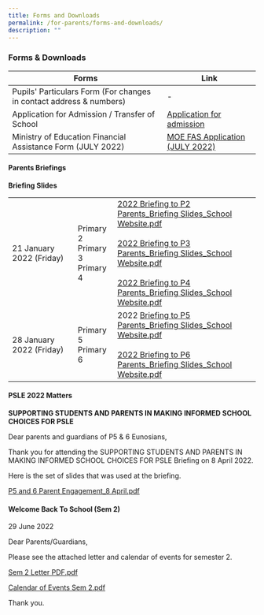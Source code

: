 ```yaml
---
title: Forms and Downloads
permalink: /for-parents/forms-and-downloads/
description: ""
---
```

### Forms & Downloads

| Forms | Link |
|---|---|
| Pupils' Particulars Form (For changes in contact address & numbers) | - |
| Application for Admission / Transfer of School | [Application for admission](/files/Waiting%20List%20Application%20Form.pdf) |
| Ministry of Education Financial Assistance Form (JULY 2022) | [MOE FAS Application (JULY 2022)](/files/MOE-FAS-application-form-July2022.pdf) |

#### Parents Briefings


**Briefing Slides**

|  |  |  |
|---|---|---|
| 21 January 2022 (Friday) | Primary 2<br>Primary 3<br>Primary 4 | [2022 Briefing to P2 Parents_Briefing Slides_School Website.pdf](/files/pb1.pdf)<br><br>[2022 Briefing to P3 Parents_Briefing Slides_School Website.pdf](/files/pb2.pdf)<br><br>[2022 Briefing to P4 Parents_Briefing Slides_School Website.pdf](/files/pb3.pdf) |
| 28 January 2022 (Friday) | Primary 5<br>Primary 6 | 2022 [Briefing to P5 Parents_Briefing Slides_School Website.pdf](/files/pb4.pdf)<br><br>[2022 Briefing to P6 Parents_Briefing Slides_School Website.pdf](/files/pb5.pdf) |

#### PSLE 2022 Matters

**SUPPORTING STUDENTS AND PARENTS IN MAKING INFORMED SCHOOL CHOICES FOR PSLE**

  

Dear parents and guardians of P5 & 6 Eunosians,

  

Thank you for attending the SUPPORTING STUDENTS AND PARENTS IN MAKING INFORMED SCHOOL CHOICES FOR PSLE Briefing on 8 April 2022. 

  

Here is the set of slides that was used at the briefing. 

  

[P5 and 6 Parent Engagement\_8 April.pdf](/files/pb6.pdf)

#### Welcome Back To School (Sem 2)

29 June 2022

  
Dear Parents/Guardians,

  

Please see the attached letter and calendar of events for semester 2.

  

[Sem 2 Letter PDF.pdf](/files/pb7.pdf)  

[Calendar of Events Sem 2.pdf](/files/pb8.pdf)

  

Thank you.